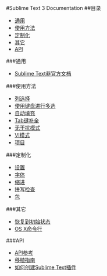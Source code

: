 #Sublime Text 3 Documentation
##目录
- [通用](#通用)
- [使用方法](#使用方法)
- [定制化](#定制化)
- [其它](#其它)
- [API](#API)
	

###通用
- [Sublime Text非官方文档](/general/README.md)

###使用方法
- [列选择](/usage/README.md#列选择)
- [使用键盘进行多选](/usage/README.md#使用键盘进行多选)
- [自动填充](/usage/README.md#自动填充)
- [Tab键补全](/usage/README.md#tab键补全)
- [无干扰模式](/usage/README.md#无干扰模式)
- [VI模式](/usage/README.md#VI模式)
- [项目](/usage/README.md#项目)

###定制化
- [设置](/customization/README.md#设置)
- [字体](/customization/README.md#字体)
- [缩进](/customization/README.md#缩进)
- [拼写检查](/customization/README.md#拼写检查)
- [包](/customization/README.md#包)

###其它
- [恢复到初始状态](/miscellaneous/README.md#恢复到初始状态)
- [OS X命令行](/miscellaneous/README.md#os-x命令行)

###API
- [API参考](/api/README.md#API参考)
- [移植指南](/api/README.md#移植指南)
- [如何创建Sublime Text插件](/api/README.md#如何创建sublime-text插件)